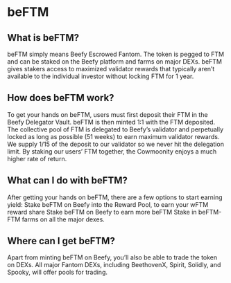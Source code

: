 # beFTM

## What is beFTM?&#x20;

beFTM simply means Beefy Escrowed Fantom. The token is pegged to FTM and can be staked on the Beefy platform and farms on major DEXs. beFTM gives stakers access to maximized validator rewards that typically aren’t available to the individual investor without locking FTM for 1 year.&#x20;

## How does beFTM work?&#x20;

To get your hands on beFTM, users must first deposit their FTM in the Beefy Delegator Vault. beFTM is then minted 1:1 with the FTM deposited. The collective pool of FTM is delegated to Beefy’s validator and perpetually locked as long as possible (51 weeks) to earn maximum validator rewards. We supply 1/15 of the deposit to our validator so we never hit the delegation limit. By staking our users’ FTM together, the Cowmoonity enjoys a much higher rate of return.&#x20;

## What can I do with beFTM?&#x20;

After getting your hands on beFTM, there are a few options to start earning yield: Stake beFTM on Beefy into the Reward Pool, to earn your wFTM reward share Stake beFTM on Beefy to earn more beFTM Stake in beFTM-FTM farms on all the major dexes.&#x20;

## Where can I get beFTM?&#x20;

Apart from minting beFTM on Beefy, you’ll also be able to trade the token on DEXs. All major Fantom DEXs, including BeethovenX, Spirit, Solidly, and Spooky, will offer pools for trading.&#x20;
